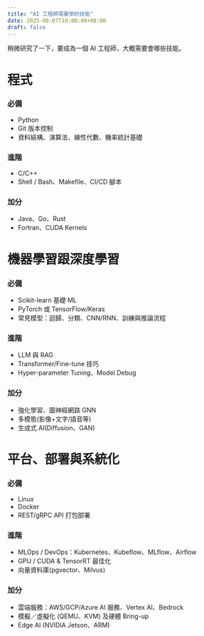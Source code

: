 ```yaml
---
title: "AI 工程師需要學的技能"
date: 2025-08-07T18:00:00+08:00
draft: false
---
```


稍微研究了一下，要成為一個 AI 工程師，大概需要會哪些技能。

<!--more-->

# 程式

### 必備

- Python
- Git 版本控制
- 資料結構、演算法、線性代數、機率統計基礎

### 進階

- C/C++
- Shell / Bash、Makefile、CI/CD 腳本

### 加分
- Java、Go、Rust
- Fortran、CUDA Kernels

# 機器學習跟深度學習

### 必備

- Scikit-learn 基礎 ML
- PyTorch 或 TensorFlow/Keras
- 常見模型：迴歸、分類、CNN/RNN、訓練與推論流程

### 進階

- LLM 與 RAG
- Transformer/Fine-tune 技巧
- Hyper-parameter Tuning、Model Debug

### 加分

- 強化學習、圖神經網路 GNN
- 多模態(影像+文字/語音等)
- 生成式 AI(Diffusion、GAN)

# 平台、部署與系統化

### 必備

- Linux
- Docker
- REST/gRPC API 打包部署

### 進階

- MLOps / DevOps：Kubernetes、Kubeflow、MLflow、Airflow
- GPU / CUDA & TensorRT 最佳化
- 向量資料庫(pgvector、Milvus)

### 加分

- 雲端服務：AWS/GCP/Azure AI 服務、Vertex AI、Bedrock
- 模擬／虛擬化 (QEMU、KVM) 及硬體 Bring-up
- Edge AI (NVIDIA Jetson、ARM)